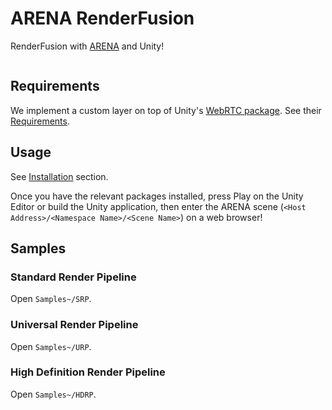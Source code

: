 # ARENA RenderFusion

RenderFusion with [ARENA](https://arenaxr.org/) and Unity!

<img alt="" src="Documentation~/images/demo.png">

## Requirements

We implement a custom layer on top of Unity's [WebRTC package](https://docs.unity3d.com/Packages/com.unity.webrtc@3.0/manual/index.html). See their [Requirements](https://docs.unity3d.com/Packages/com.unity.webrtc@3.0/manual/requirements.html).

## Usage

See [Installation](Documentation~/install.md) section.

Once you have the relevant packages installed, press Play on the Unity Editor or build the Unity application, then enter the ARENA scene (`<Host Address>/<Namespace Name>/<Scene Name>`) on a web browser!

## Samples

### Standard Render Pipeline
Open `Samples~/SRP`.

### Universal Render Pipeline
Open `Samples~/URP`.

### High Definition Render Pipeline
Open `Samples~/HDRP`.

